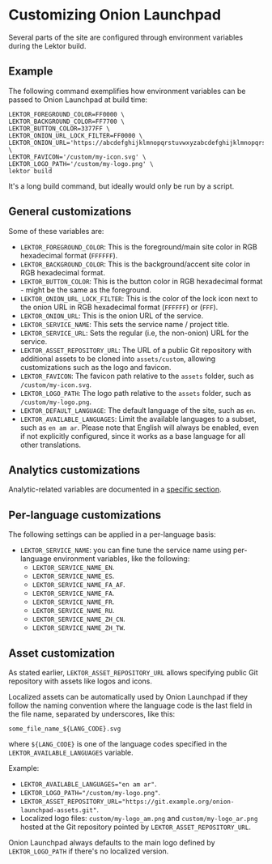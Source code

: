 # Customizing Onion Launchpad

Several parts of the site are configured through environment variables during
the Lektor build.

## Example

The following command exemplifies how environment variables can be passed to
Onion Launchpad at build time:

```
LEKTOR_FOREGROUND_COLOR=FF0000 \
LEKTOR_BACKGROUND_COLOR=FF7700 \
LEKTOR_BUTTON_COLOR=3377FF \
LEKTOR_ONION_URL_LOCK_FILTER=FF0000 \
LEKTOR_ONION_URL='https://abcdefghijklmnopqrstuvwxyzabcdefghijklmnopqrstuvwxyz123d.onion' \
LEKTOR_FAVICON='/custom/my-icon.svg' \
LEKTOR_LOGO_PATH='/custom/my-logo.png' \
lektor build
```

It's a long build command, but ideally would only be run by a script.

## General customizations

Some of these variables are:

* `LEKTOR_FOREGROUND_COLOR`: This is the foreground/main site color in RGB hexadecimal format (`FFFFFF`).
* `LEKTOR_BACKGROUND_COLOR`: This is the background/accent site color in RGB hexadecimal format.
* `LEKTOR_BUTTON_COLOR`: This is the button color in RGB hexadecimal format -
                         might be the same as the foreground.
* `LEKTOR_ONION_URL_LOCK_FILTER`: This is the color of the lock icon next to the onion URL in RGB
                                hexadecimal format (`FFFFFF`) or (`FFF`).
* `LEKTOR_ONION_URL`: This is the onion URL of the service.
* `LEKTOR_SERVICE_NAME`: This sets the service name / project title.
* `LEKTOR_SERVICE_URL`: Sets the regular (i.e, the non-onion) URL for the service.
* `LEKTOR_ASSET_REPOSITORY_URL`: The URL of a public Git repository with
                                 additional assets to be cloned into `assets/custom`, allowing customizations
                                 such as the logo and favicon.
* `LEKTOR_FAVICON`: The favicon path relative to the `assets` folder, such as `/custom/my-icon.svg`.
* `LEKTOR_LOGO_PATH`: The logo path relative to the `assets` folder, such as `/custom/my-logo.png`.
* `LEKTOR_DEFAULT_LANGUAGE`: The default language of the site, such as `en`.
* `LEKTOR_AVAILABLE_LANGUAGES`: Limit the available languages to a subset, such as `en am ar`.
                                Please note that English will always be enabled, even if not explicitly configured,
                                since it works as a base language for all other translations.

## Analytics customizations

Analytic-related variables are documented in a [specific section](analytics.md).

## Per-language customizations

The following settings can be applied in a per-language basis:

* `LEKTOR_SERVICE_NAME`: you can fine tune the service name using per-language
  environment variables, like the following:
    * `LEKTOR_SERVICE_NAME_EN`.
    * `LEKTOR_SERVICE_NAME_ES`.
    * `LEKTOR_SERVICE_NAME_FA_AF`.
    * `LEKTOR_SERVICE_NAME_FA`.
    * `LEKTOR_SERVICE_NAME_FR`.
    * `LEKTOR_SERVICE_NAME_RU`.
    * `LEKTOR_SERVICE_NAME_ZH_CN`.
    * `LEKTOR_SERVICE_NAME_ZH_TW`.

## Asset customization

As stated earlier, `LEKTOR_ASSET_REPOSITORY_URL` allows specifying public Git
repository with assets like logos and icons.

Localized assets can be automatically used by Onion Launchpad if they follow
the naming convention where the language code is the last field in the file
name, separated by underscores, like this:

    some_file_name_${LANG_CODE}.svg

where `${LANG_CODE}` is one of the language codes specified in the `LEKTOR_AVAILABLE_LANGUAGES`
variable.

Example:

* `LEKTOR_AVAILABLE_LANGUAGES="en am ar"`.
* `LEKTOR_LOGO_PATH="/custom/my-logo.png"`.
* `LEKTOR_ASSET_REPOSITORY_URL="https://git.example.org/onion-launchpad-assets.git"`.
* Localized logo files: `custom/my-logo_am.png` and `custom/my-logo_ar.png` hosted
  at the Git repository pointed by `LEKTOR_ASSET_REPOSITORY_URL`.

Onion Launchpad always defaults to the main logo defined by `LEKTOR_LOGO_PATH`
if there's no localized version.
